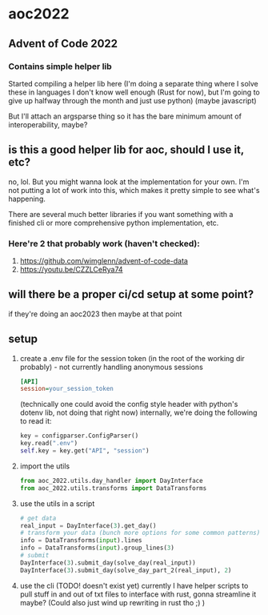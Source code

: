 # aoc2022
## Advent of Code 2022
### Contains simple helper lib

Started compiling a helper lib here (I'm doing a separate thing where I solve these in languages I don't know well enough (Rust for now), but I'm going to give up halfway through the month and just use python)
(maybe javascript)

But I'll attach an argsparse thing so it has the bare minimum amount of interoperability, maybe?

## is this a good helper lib for aoc, should I use it, etc?

no, lol. But you might wanna look at the implementation for your own. I'm not putting a lot of work into this, which makes it pretty simple to see what's happening.

There are several much better libraries if you want something with a finished cli or more comprehensive python implementation, etc.

### Here're 2 that probably work (haven't checked):
1. https://github.com/wimglenn/advent-of-code-data
1. https://youtu.be/CZZLCeRya74

## will there be a proper ci/cd setup at some point?
if they're doing an aoc2023 then maybe at that point

## setup
1. create a .env file for the session token (in the root of the working dir probably) - not currently handling anonymous sessions
    ```.ini
    [API]
    session=your_session_token
    ```
    (technically  one could avoid the config style header with python's dotenv lib, not doing that right now)
    internally, we're doing the following to read it:
    ```python
    key = configparser.ConfigParser()
    key.read(".env")
    self.key = key.get("API", "session")
    ```
1. import the utils
    ```python
    from aoc_2022.utils.day_handler import DayInterface
    from aoc_2022.utils.transforms import DataTransforms
    ```
2. use the utils in a script
    ```python
    # get data
    real_input = DayInterface(3).get_day()
    # transform your data (bunch more options for some common patterns)
    info = DataTransforms(input).lines
    info = DataTransforms(input).group_lines(3)
    # submit
    DayInterface(3).submit_day(solve_day(real_input))
    DayInterface(3).submit_day(solve_day_part_2(real_input), 2)
    ```
3. use the cli (TODO! doesn't exist yet)
    currently I have helper scripts to pull stuff in and out of txt files to interface with rust, gonna streamline it maybe? (Could also just wind up rewriting in rust tho ;) )